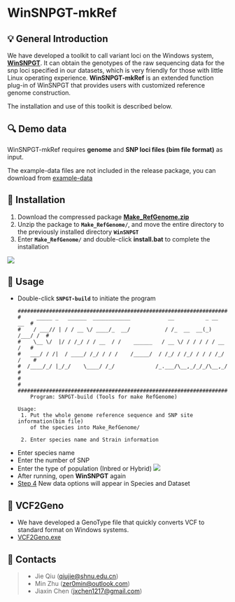 # WinSNPGT-mkRef

## 💡 General Introduction
We have developed a toolkit to call variant loci on the Windows system, **[WinSNPGT](https://github.com/Min-Zer0/WinSNPGT)**. It can obtain the genotypes of the raw sequencing data for the snp loci specified in our datasets, which is very friendly for those with little Linux operating experience. **WinSNPGT-mkRef** is an extended function plug-in of WinSNPGT that provides users with customized reference genome construction.

The installation and use of this toolkit is described below.

## 🔍 Demo data
WinSNPGT-mkRef requires **genome** and **SNP loci files (bim file format)** as input. 

The example-data files are not included in the release package, you can download from [example-data](https://figshare.com/articles/dataset/_b_Genome_file_for_SNPGT_make_Ref_b_/24557083)


## 🌟 Installation

1. Download the compressed package **[Make_RefGenome.zip](https://github.com/Min-Zer0/WinSNPGT-mkRef/raw/main/Make_RefGenome.zip)**
2. Unzip the package to **`Make_RefGenome/`**, and move the entire directory to the previously installed directory **`WinSNPGT`**
3. Enter **`Make_RefGenome/`** and double-click **install.bat** to complete the installation

![](https://img-blog.csdnimg.cn/a91f4fe314734f58a72dac7b54a9678e.png)


## 🌟 Usage
- Double-click **`SNPGT-build`** to initiate the program
	```black
	#########################################################################
	#     _____ _   ______  ____________            __          _ __    __  #
	#    / ___// | / / __ \/ ____/_  __/           / /_  __  __(_) /___/ /  #
	#    \__ \/  |/ / /_/ / / __  / /    ______   / __ \/ / / / / / __  /   #
	#   ___/ / /|  / ____/ /_/ / / /    /_____/  / /_/ / /_/ / / / /_/ /    #
	#  /____/_/ |_/_/    \____/ /_/             /_.___/\__,_/_/_/\__,_/     #
	#                                                                       #
	#########################################################################
		Program: SNPGT-build (Tools for make RefGenome)
	
	Usage:
	 1. Put the whole genome reference sequence and SNP site information(bim file)
	    of the species into Make_RefGenome/
	
	 2. Enter species name and Strain information
	```
- Enter species name
- Enter the number of SNP
- Enter the type of population (Inbred or Hybrid)
![](https://img-blog.csdnimg.cn/b4fd852232f1439cba5d4e3d5cf320c1.png)
- After running, open **WinSNPGT** again
- [Step 4](https://github.com/Min-Zer0/WinSNPGT/blob/main/README.md#step-4-select-species-and-dataset) New data options will appear in Species and Dataset

## 🌟 VCF2Geno
- We have developed a GenoType file that quickly converts VCF to standard format on Windows systems.
- [VCF2Geno.exe](https://github.com/Min-Zer0/WinSNPGT-mkRef/raw/main/VCF2Geno.exe)
  
## 👥 Contacts
> - Jie Qiu (qiujie@shnu.edu.cn)  
> - Min Zhu (zer0min@outlook.com)  
> - Jiaxin Chen (jxchen1217@gmail.com)

